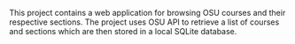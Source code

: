This project contains a web application for browsing OSU courses and their respective sections. The project uses OSU API to retrieve a list of courses and sections which are then stored in a local SQLite database.